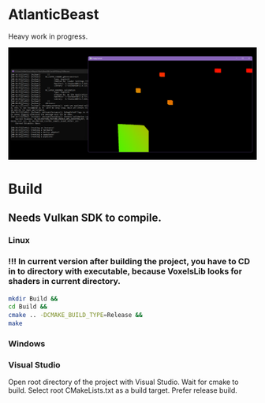 # AtlanticBeast

Heavy work in progress.

![alt text](https://github.com/Im-Bee/AtlanticBeast/blob/master/Docs/ReadMeScreenshot.jpg?raw=true)

# Build

## Needs Vulkan SDK to compile.

### Linux

### !!! In current version after building the project, you have to CD in to directory with executable, because VoxelsLib looks for shaders in current directory.

``` sh
mkdir Build &&
cd Build &&
cmake .. -DCMAKE_BUILD_TYPE=Release &&
make 
```

### Windows

### Visual Studio 

Open root directory of the project with Visual Studio. Wait for cmake to build. Select root CMakeLists.txt as a build target.
Prefer release build.

